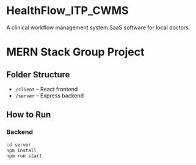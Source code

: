 # HealthFlow_ITP_CWMS
A clinical workflow management system SaaS software for local doctors.


# MERN Stack Group Project

## Folder Structure
- `/client` – React frontend
- `/server` – Express backend

## How to Run

### Backend
```bash
cd server
npm install
npm run start

